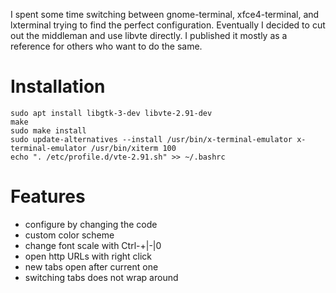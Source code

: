 I spent some time switching between gnome-terminal, xfce4-terminal, and
lxterminal trying to find the perfect configuration. Eventually I decided to
cut out the middleman and use libvte directly. I published it mostly as a
reference for others who want to do the same.

# Installation

	sudo apt install libgtk-3-dev libvte-2.91-dev
	make
	sudo make install
	sudo update-alternatives --install /usr/bin/x-terminal-emulator x-terminal-emulator /usr/bin/xiterm 100
	echo ". /etc/profile.d/vte-2.91.sh" >> ~/.bashrc

# Features

-	configure by changing the code
-	custom color scheme
-	change font scale with Ctrl-+|-|0
-	open http URLs with right click
-	new tabs open after current one
-	switching tabs does not wrap around
